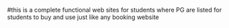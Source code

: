 #this is a complete functional web sites for students where PG are listed for students to buy and use just like any booking website
 

